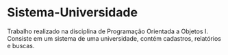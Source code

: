 # Sistema-Universidade
Trabalho realizado na disciplina de Programação Orientada a Objetos I. Consiste em um sistema de uma universidade, contém cadastros, relatórios e buscas. 
